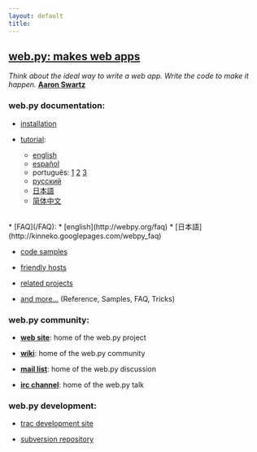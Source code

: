 ```yaml
---
layout: default
title: 
---
```


**[web.py: makes web apps](http://webpy.org/)**
------------------------------------------

_Think about the ideal way to write a web app. Write the code to make it happen._ [**Aaron Swartz**](http://en.wikipedia.org/wiki/Aaron_Swartz)

### web.py documentation:

* [installation](http://webpy.org/install)

* [tutorial](/tutorial):
    * [english](http://webpy.org/tutorial)
    * [español](/tutorial/es)
    * português: [1](http://www.writely.com/View.aspx?docid=bbcm927cd2fmj) [2](http://www.writely.com/View.aspx?docid=bbcnjdbhbfh6n) [3](http://www.writely.com/View.aspx?docid=bccxp4cgw36p3)
    * [pусский](http://bobuk.infogami.com/webpytrans)
    * [日本語](http://kinneko.googlepages.com/webpy_tutorial_ja)
    * [简体中文](http://www.keli.info/static/webpy-tutorial.html)

<br />
* [FAQ](/FAQ):
    * [english](http://webpy.org/faq)
    * [日本語](http://kinneko.googlepages.com/webpy_faq)



* [code samples](/src)

* [friendly hosts](/hosts)

* [related projects](/related)

* [and more...](/Documentation)  (Reference, Samples, FAQ, Tricks)


### web.py community:

* [**web site**](http://webpy.org/): home of the web.py project

* [**wiki**](http://webpy.infogami.com): home of the web.py community

* [**mail list**](http://groups.google.com/group/webpy/ "web.py google group"): home of the web.py discussion

* [**irc channel**](irc://irc.freenode.net/webpy "#webpy on irc.freenode.net"): home of the web.py talk

### web.py development:

* [trac development site](http://webpy.org/track/)

* [subversion repository](http://webpy.org/svn/)